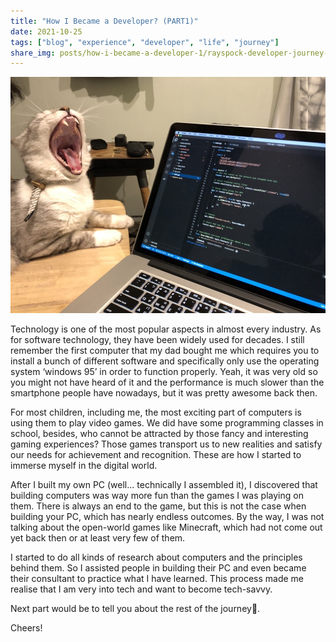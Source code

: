 ```yaml
---
title: "How I Became a Developer? (PART1)" 
date: 2021-10-25
tags: ["blog", "experience", "developer", "life", "journey"]
share_img: posts/how-i-became-a-developer-1/rayspock-developer-journey-1.jpg
---
```


![image](rayspock-developer-journey-1.jpg)

Technology is one of the most popular aspects in almost every industry. As for software technology, they have been widely used for decades. I still remember the first computer that my dad bought me which requires you to install a bunch of different software and specifically only use the operating system ‘windows 95’ in order to function properly. Yeah, it was very old so you might not have heard of it and the performance is much slower than the smartphone people have nowadays, but it was pretty awesome back then.

For most children, including me, the most exciting part of computers is using them to play video games. We did have some programming classes in school, besides, who cannot be attracted by those fancy and interesting gaming experiences? Those games transport us to new realities and satisfy our needs for achievement and recognition. These are how I started to immerse myself in the digital world.

After I built my own PC (well... technically I assembled it), I discovered that building computers was way more fun than the games I was playing on them. There is always an end to the game, but this is not the case when building your PC, which has nearly endless outcomes. By the way, I was not talking about the open-world games like Minecraft, which had not come out yet back then or at least very few of them.

I started to do all kinds of research about computers and the principles behind them. So I assisted people in building their PC and even became their consultant to practice what I have learned. This process made me realise that I am very into tech and want to become tech-savvy.

Next part would be to tell you about the rest of the journey🚀.

Cheers!